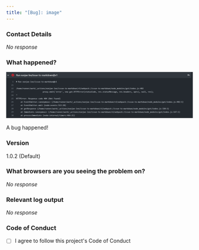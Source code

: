 ```yaml
---
title: "[Bug]: image"
---
```


### Contact Details

_No response_

### What happened?
![image](./39250789-b0eb-463e-ae92-4f1bd7097003)

A bug happened!

### Version

1.0.2 (Default)

### What browsers are you seeing the problem on?

_No response_

### Relevant log output

_No response_

### Code of Conduct

- [ ] I agree to follow this project's Code of Conduct